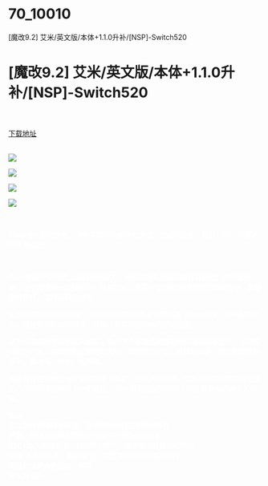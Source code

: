 # 70_10010
[魔改9.2] 艾米/英文版/本体+1.1.0升补/[NSP]-Switch520
# [魔改9.2] 艾米/英文版/本体+1.1.0升补/[NSP]-Switch520
 <br/></br>
[下载地址](https://www.switch520.cc/article/10010 "下载地址")
<br/></br>

<p><span style="color: #ffffff;"><strong><img src="https://www.switch520.cc/muke_img/upload_art_editor_20210228-1_e2508f878f34ed638bb62002de329e30.jpg"></strong></span></p>
<p><span style="color: #ffffff;"><strong><img src="https://www.switch520.cc/muke_img/upload_art_editor_20210228-1_5aa0e9e213a2de83bdc57b13f5a3a795.jpg"></strong></span></p>
<p><span style="color: #ffffff;"><strong><img src="https://www.switch520.cc/muke_img/upload_art_editor_20210228-1_514d2b36c723203b0c9716e3210b36a8.jpg"></strong></span></p>
<p><span style="color: #ffffff;"><strong><img src="https://www.switch520.cc/muke_img/upload_art_editor_20210228-1_369606d8798664132041860a17f1a7f4.jpg"></strong></span></p>
<p>&nbsp;</p>
<p><span style="color: #ffffff;"><strong>Glam是一款硬朗的，动作丰富的杂技平台游戏，您必须跑步，跳跃，爬升和摆动以使其退出。</strong></span></p>
<p>&nbsp;</p>
<div class="bullet-list drawer">
<p><span style="color: #ffffff;"><strong>Glam是电子游戏史上最独特的能力。她可以用头发抓住树枝并摆动。控件很简单：三个按钮和一个操纵杆。在每次死亡都是一堂课的史诗般的障碍训练中，掌握您的挥杆，挥杆和跳跃技巧。</strong></span></p>
<p><span style="color: #ffffff;"><strong>在您扮演Glam的游戏中，她的目标是将母亲从卡特琳娜（Caterina）手中解救出来。她被邪恶的女巫俘虏，以阻止格南和她母亲的团结力量。</strong></span></p>
<p><span style="color: #ffffff;"><strong>该关卡由各种物品和敌人组成，每个关卡都会奖励您的攀爬技能和敏捷性。这些级别分为11章，每章都有其独特的风险：悬挂的立方体，地精和头骨，滑动和旋转的平台，假地板，大炮，板条箱。</strong></span></p>
<p><span style="color: #ffffff;"><strong>团队合作在本地合作社模式中至关重要，在这种模式下，您将必须共同努力才能到达门户网站才能解锁下一个级别。60个具有挑战性的关卡正在等待你们两个人探索。</strong></span></p>
<p><span style="color: #ffffff;"><strong>特点：</strong></span><br>
<span style="color: #ffffff;"><strong>手工制作的障碍物课程，测试您的杂技技能的局限性</strong></span><br>
<span style="color: #ffffff;"><strong>严密，精确和简单的控制：只需三个按钮和Stick</strong></span><br>
<span style="color: #ffffff;"><strong>220+单人游戏关卡，分为11个章节，每个都有其独特的危险</strong></span><br>
<span style="color: #ffffff;"><strong>60多人游戏关卡，需要耐力，灵活灵活地协调您的动作</strong></span><br>
<span style="color: #ffffff;"><strong>可自定义的角色英雄：格南</strong></span><br>
<span style="color: #ffffff;"><strong>迷人的音乐</strong></span></p>
</div>
<p><span style="color: #ffffff;"><strong>&nbsp;</strong></span></p>
<p><span style="color: #ffffff;"><strong>&nbsp;</strong></span></p>
